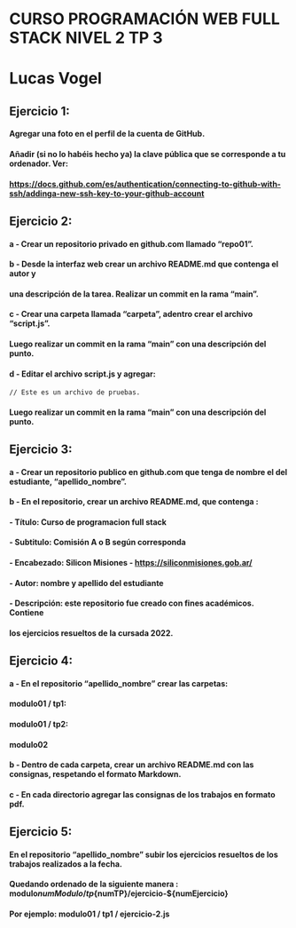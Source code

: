 # CURSO PROGRAMACIÓN WEB FULL STACK NIVEL 2 TP 3
# Lucas Vogel

## Ejercicio 1:

#### Agregar una foto en el perfil de la cuenta de GitHub.
#### Añadir (si no lo habéis hecho ya) la clave pública que se corresponde a tu ordenador. Ver:
#### https://docs.github.com/es/authentication/connecting-to-github-with-ssh/addinga-new-ssh-key-to-your-github-account

## Ejercicio 2:

#### a - Crear un repositorio privado en github.com llamado “repo01”.
#### b - Desde la interfaz web crear un archivo README.md que contenga el autor y
#### una descripción de la tarea. Realizar un commit en la rama “main”.
#### c - Crear una carpeta llamada “carpeta”, adentro crear el archivo “script.js”.
#### Luego realizar un commit en la rama “main” con una descripción del punto.
#### d - Editar el archivo script.js y agregar:
```
// Este es un archivo de pruebas.
```
#### Luego realizar un commit en la rama “main” con una descripción del punto.

## Ejercicio 3:

#### a - Crear un repositorio publico en github.com que tenga de nombre el del estudiante, “apellido_nombre”.
#### b - En el repositorio, crear un archivo README.md, que contenga :
#### - Título: Curso de programacion full stack
#### - Subtitulo: Comisión A o B según corresponda
#### - Encabezado: Silicon Misiones - https://siliconmisiones.gob.ar/
#### - Autor: nombre y apellido del estudiante
#### - Descripción: este repositorio fue creado con fines académicos. Contiene
#### los ejercicios resueltos de la cursada 2022.

## Ejercicio 4:

#### a - En el repositorio “apellido_nombre” crear las carpetas:
#### modulo01 / tp1:
#### modulo01 / tp2:
#### modulo02
#### b - Dentro de cada carpeta, crear un archivo README.md con las consignas, respetando el formato Markdown.
#### c - En cada directorio agregar las consignas de los trabajos en formato pdf.

## Ejercicio 5:

#### En el repositorio “apellido_nombre” subir los ejercicios resueltos de los trabajos realizados a la fecha. 
#### Quedando ordenado de la siguiente manera : modulo${numModulo}/tp${numTP}/ejercicio-${numEjercicio}
#### Por ejemplo: modulo01 / tp1 / ejercicio-2.js
